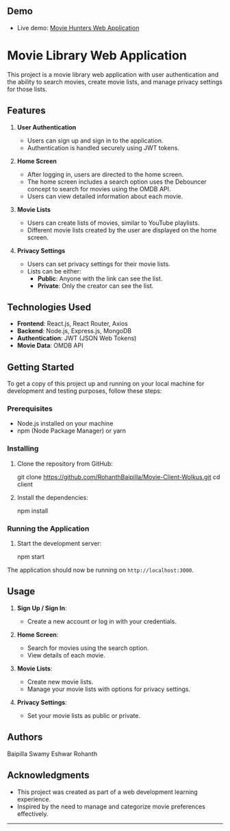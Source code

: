 ## Demo

- Live demo: [Movie Hunters Web Application](https://movie-hunters-wolkus.vercel.app/signin)

# Movie Library Web Application

This project is a movie library web application with user authentication and the ability to search movies, create movie lists, and manage privacy settings for those lists.

## Features

1. **User Authentication**
   - Users can sign up and sign in to the application.
   - Authentication is handled securely using JWT tokens.

2. **Home Screen**
   - After logging in, users are directed to the home screen.
   - The home screen includes a search option uses the Debouncer concept to search for movies using the OMDB API.
   - Users can view detailed information about each movie.

3. **Movie Lists**
   - Users can create lists of movies, similar to YouTube playlists.
   - Different movie lists created by the user are displayed on the home screen.

4. **Privacy Settings**
   - Users can set privacy settings for their movie lists.
   - Lists can be either:
     - **Public**: Anyone with the link can see the list.
     - **Private**: Only the creator can see the list.

## Technologies Used

- **Frontend**: React.js, React Router, Axios
- **Backend**: Node.js, Express.js, MongoDB
- **Authentication**: JWT (JSON Web Tokens)
- **Movie Data**: OMDB API

## Getting Started

To get a copy of this project up and running on your local machine for development and testing purposes, follow these steps:

### Prerequisites

- Node.js installed on your machine
- npm (Node Package Manager) or yarn

### Installing

1. Clone the repository from GitHub:

   git clone https://github.com/RohanthBaipilla/Movie-Client-Wolkus.git
   cd client


2. Install the dependencies:

   npm install


### Running the Application

1. Start the development server:

   npm start


The application should now be running on `http://localhost:3000`.

## Usage

1. **Sign Up / Sign In**:
   - Create a new account or log in with your credentials.

2. **Home Screen**:
   - Search for movies using the search option.
   - View details of each movie.

3. **Movie Lists**:
   - Create new movie lists.
   - Manage your movie lists with options for privacy settings.

4. **Privacy Settings**:
   - Set your movie lists as public or private.

## Authors

Baipilla Swamy Eshwar Rohanth

## Acknowledgments

- This project was created as part of a web development learning experience.
- Inspired by the need to manage and categorize movie preferences effectively.

---
